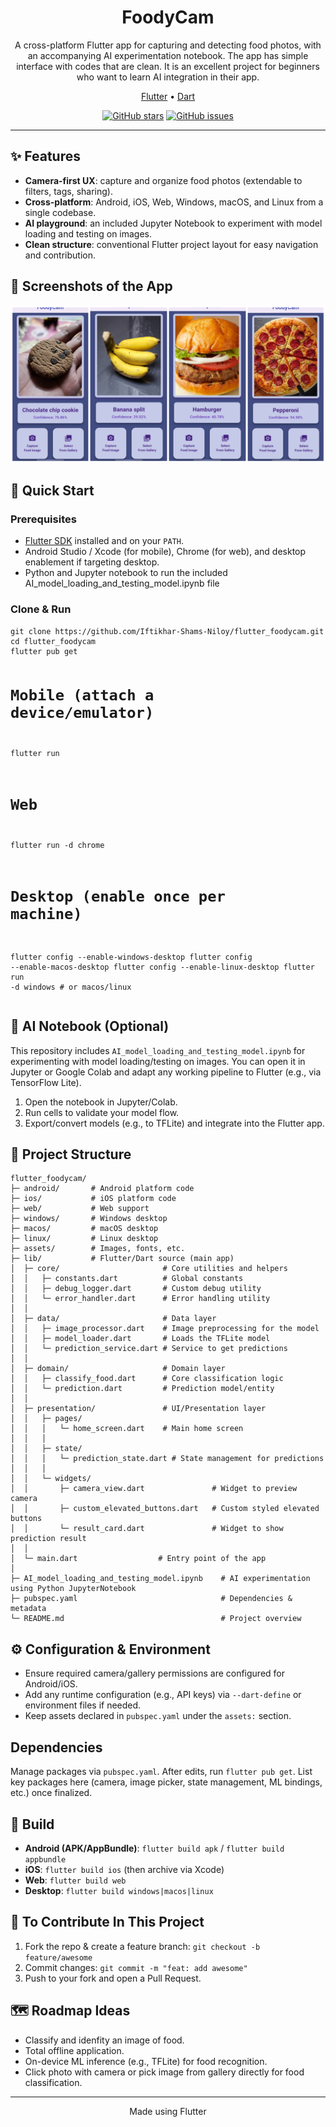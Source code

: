 <!-- README.md (HTML version) -->

<h1 align="center">FoodyCam</h1>

<p align="center">
  A cross-platform Flutter app for capturing and detecting food photos, with an accompanying AI experimentation notebook. The app has simple interface with codes that are clean. It is an excellent project for beginners who want to learn AI integration in their app.
</p>

<p align="center">
  <a href="https://flutter.dev">Flutter</a> •
  <a href="https://dart.dev">Dart</a>
</p>

<p align="center">
  <a href="https://github.com/Iftikhar-Shams-Niloy/flutter_foodycam/stargazers"><img alt="GitHub stars" src="https://img.shields.io/github/stars/Iftikhar-Shams-Niloy/flutter_foodycam?style=flat"></a>
  <a href="https://github.com/Iftikhar-Shams-Niloy/flutter_foodycam/issues"><img alt="GitHub issues" src="https://img.shields.io/github/issues/Iftikhar-Shams-Niloy/flutter_foodycam"></a>
</p>

<hr/>

<h2>✨ Features</h2>
<ul>
  <li><strong>Camera-first UX</strong>: capture and organize food photos (extendable to filters, tags, sharing).</li>
  <li><strong>Cross-platform</strong>: Android, iOS, Web, Windows, macOS, and Linux from a single codebase.</li>
  <li><strong>AI playground</strong>: an included Jupyter Notebook to experiment with model loading and testing on images.</li>
  <li><strong>Clean structure</strong>: conventional Flutter project layout for easy navigation and contribution.</li>
</ul>

<h2>📸 Screenshots of the App</h2>
<p>
  <img src="foodyCam_Sample.jpg" alt="Home screen" />
</p>

<h2>🚀 Quick Start</h2>

<h3>Prerequisites</h3>
<ul>
  <li> <a href="https://docs.flutter.dev/get-started/install">Flutter SDK</a> installed and on your <code>PATH</code>.</li>
  <li> Android Studio / Xcode (for mobile), Chrome (for web), and desktop enablement if targeting desktop.</li>
  <li> Python and Jupyter notebook to run the included AI_model_loading_and_testing_model.ipynb file </li>
</ul>

<h3>Clone & Run</h3>
<pre><code>git clone https://github.com/Iftikhar-Shams-Niloy/flutter_foodycam.git
cd flutter_foodycam
flutter pub get

# Mobile (attach a device/emulator)
flutter run

# Web
flutter run -d chrome

# Desktop (enable once per machine)
flutter config --enable-windows-desktop
flutter config --enable-macos-desktop
flutter config --enable-linux-desktop
flutter run -d windows   # or macos/linux
</code></pre>

<h2>🤖 AI Notebook (Optional)</h2>
<p>
  This repository includes <code>AI_model_loading_and_testing_model.ipynb</code> for experimenting with model loading/testing on images.
  You can open it in Jupyter or Google Colab and adapt any working pipeline to Flutter (e.g., via TensorFlow Lite).
</p>
<ol>
  <li>Open the notebook in Jupyter/Colab.</li>
  <li>Run cells to validate your model flow.</li>
  <li>Export/convert models (e.g., to TFLite) and integrate into the Flutter app.</li>
</ol>

<h2>📂 Project Structure</h2>
<pre><code>flutter_foodycam/
├─ android/       # Android platform code
├─ ios/           # iOS platform code
├─ web/           # Web support
├─ windows/       # Windows desktop
├─ macos/         # macOS desktop
├─ linux/         # Linux desktop
├─ assets/        # Images, fonts, etc.
├─ lib/           # Flutter/Dart source (main app)
│  ├─ core/                       # Core utilities and helpers
│  │   ├─ constants.dart          # Global constants
│  │   ├─ debug_logger.dart       # Custom debug utility
│  │   └─ error_handler.dart      # Error handling utility
│  │
│  ├─ data/                       # Data layer 
│  │   ├─ image_processor.dart    # Image preprocessing for the model
│  │   ├─ model_loader.dart       # Loads the TFLite model
│  │   └─ prediction_service.dart # Service to get predictions
│  │
│  ├─ domain/                     # Domain layer 
│  │   ├─ classify_food.dart      # Core classification logic
│  │   └─ prediction.dart         # Prediction model/entity
│  │
│  ├─ presentation/               # UI/Presentation layer
│  │   ├─ pages/
│  │   │   └─ home_screen.dart    # Main home screen
│  │   │
│  │   ├─ state/
│  │   │   └─ prediction_state.dart # State management for predictions
│  │   │
│  │   └─ widgets/
│  │       ├─ camera_view.dart               # Widget to preview camera
│  │       ├─ custom_elevated_buttons.dart   # Custom styled elevated buttons
│  │       └─ result_card.dart               # Widget to show prediction result
│  │
│  └─ main.dart                  # Entry point of the app
│
├─ AI_model_loading_and_testing_model.ipynb    # AI experimentation using Python JupyterNotebook
├─ pubspec.yaml                                # Dependencies & metadata
└─ README.md                                   # Project overview
</code></pre>


<h2>⚙️ Configuration & Environment</h2>
<ul>
  <li>Ensure required camera/gallery permissions are configured for Android/iOS.</li>
  <li>Add any runtime configuration (e.g., API keys) via <code>--dart-define</code> or environment files if needed.</li>
  <li>Keep assets declared in <code>pubspec.yaml</code> under the <code>assets:</code> section.</li>
</ul>

<h2> Dependencies</h2>
<p>
  Manage packages via <code>pubspec.yaml</code>. After edits, run <code>flutter pub get</code>.
  List key packages here (camera, image picker, state management, ML bindings, etc.) once finalized.
</p>

<h2>📁 Build</h2>
<ul>
  <li><strong>Android (APK/AppBundle)</strong>: <code>flutter build apk</code> / <code>flutter build appbundle</code></li>
  <li><strong>iOS</strong>: <code>flutter build ios</code> (then archive via Xcode)</li>
  <li><strong>Web</strong>: <code>flutter build web</code></li>
  <li><strong>Desktop</strong>: <code>flutter build windows|macos|linux</code></li>
</ul>

<h2>🤝 To Contribute In This Project</h2>
<ol>
  <li>Fork the repo &amp; create a feature branch: <code>git checkout -b feature/awesome</code></li>
  <li>Commit changes: <code>git commit -m "feat: add awesome"</code></li>
  <li>Push to your fork and open a Pull Request.</li>
</ol>

<h2>🗺️ Roadmap Ideas </h2>
<ul>
  <li>Classify and idenfity an image of food.</li>
  <li>Total offline application.</li>
  <li>On-device ML inference (e.g., TFLite) for food recognition.</li>
  <li>Click photo with camera or pick image from gallery directly for food classification.</li>
</ul>

<hr/>

<p align="center">
   Made using Flutter 
</p>
